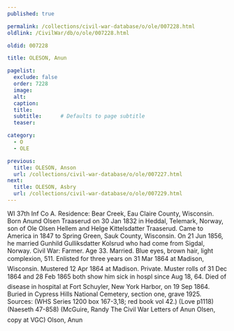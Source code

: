 ```yaml
---
published: true

permalink: /collections/civil-war-database/o/ole/007228.html
oldlink: /CivilWar/db/o/ole/007228.html

oldid: 007228

title: OLESON, Anun

pagelist:
  exclude: false
  order: 7228
  image: 
  alt:
  caption:
  title:
  subtitle:      # Defaults to page subtitle
  teaser:

category: 
  - O 
  - OLE

previous:
  title: OLESON, Anson
  url: /collections/civil-war-database/o/ole/007227.html  
next:
  title: OLESON, Asbry
  url: /collections/civil-war-database/o/ole/007229.html   
---
```

WI 37th Inf Co A. Residence: Bear Creek, Eau Claire County, Wisconsin. Born Anund Olsen Traaserud on 30 Jan 1832 in Heddal, Telemark, Norway, son of Ole Olsen Hellem and Helge Kittelsdatter Traaserud. Came to America in 1847 to Spring Green, Sauk County, Wisconsin. On 21 Jun 1856, he married Gunhild Gulliksdatter Kolsrud who had come from Sigdal, Norway. Civil War: Farmer. Age 33. Married. Blue eyes, brown hair, light complexion, 5&#146;11&#148;. Enlisted for three years on 31 Mar 1864 at Madison, Wisconsin. Mustered 12 Apr 1864 at Madison. Private. Muster rolls of 31 Dec 1864 and 28 Feb 1865 both show him &#147;sick in hospl since Aug 18, &#146;64&#148;. Died of disease in hospital at Fort Schuyler, New York Harbor, on 19 Sep 1864. Buried in Cypress Hills National Cemetery, section one, grave 1925. Sources: (WHS Series 1200 box 167-3,18; red book vol 42.) (Love p1118) (Naeseth &#146;47-858) (McGuire, Randy &#147;The Civil War Letters of Anun Olsen&#148;, copy at VGC) &#147;Olson, Anun&#148;